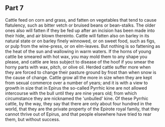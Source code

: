 ## Part 7

Cattle feed on corn and grass, and fatten on vegetables that tend to cause flatulency, such as bitter vetch or bruised beans or bean-stalks.
The older ones also will fatten if they be fed up after an incision has been made into their hide, and air blown thereinto.
Cattle will fatten also on barley in its natural state or on barley finely winnowed, or on sweet food, such as figs, or pulp from the wine-press, or on elm-leaves.
But nothing is so fattening as the heat of the sun and wallowing in warm waters.
If the horns of young cattle be smeared with hot wax, you may mold them to any shape you please, and cattle are less subject to disease of the hoof if you smear the horny parts with wax, pitch, or olive oil.
Herded cattle suffer more when they are forced to change their pasture ground by frost than when snow is the cause of change.
Cattle grow all the more in size when they are kept from sexual commerce over a number of years; and it is with a view to growth in size that in Epirus the so-called Pyrrhic kine are not allowed intercourse with the bull until they are nine years old; from which circumstance they are nicknamed the 'unbulled' kine.
Of these Pyrrhic cattle, by the way, they say that there are only about four hundred in the world, that they are the private property of the Epirote royal family, that they cannot thrive out of Epirus, and that people elsewhere have tried to rear them, but without success.

